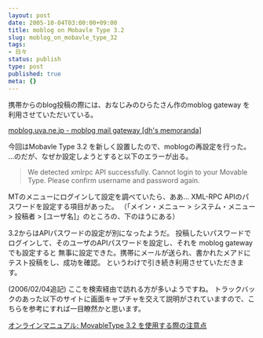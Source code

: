 ```yaml
---
layout: post
date: 2005-10-04T03:00:00+09:00
title: moblog on Mobavle Type 3.2
slug: moblog_on_mobavle_type_32
tags:
- 日々
status: publish
type: post
published: true
meta: {}
---
```

携帯からのblog投稿の際には、おなじみのひらたさん作のmoblog gateway を利用させていただいている。

<a title="moblog.uva.ne.jp - moblog mail gateway [dh's memoranda]" href="http://uva.jp/dh/mt/archives/000639.html">moblog.uva.ne.jp - moblog mail gateway [dh's memoranda]</a>

今回はMobavle Type 3.2 を新しく設置したので、moblogの再設定を行った。
…のだが、なぜか設定しようとすると以下のエラーが出る。
<blockquote>We detected xmlrpc API successfully.
Cannot login to your Movable Type. Please confirm username and password again.</blockquote>

MTのメニューにログインして設定を調べていたら、ああ…
XML-RPC APIのパスワードを設定する項目があった。
（「メイン・メニュー > システム・メニュー > 投稿者 > [ユーザ名]」のところの、下のほうにある）

3.2からはAPIパスワードの設定が別になったようだ。
投稿したいパスワードでログインして、そのユーザのAPIパスワードを設定し、それを moblog gateway でも設定すると
無事に設定できた。携帯にメールが送られ、書かれたメアドにテスト投稿をし、成功を確認。
というわけで引き続き利用させていただきます。

<!--more-->
(2006/02/04追記)
ここを検索経由で訪れる方が多いようですね。
トラックバックのあった以下のサイトに画面キャプチャを交えて説明がされていますので、こちらを参考にすれば一目瞭然かと思います。

<a href="http://epi.fm.senshu-u.ac.jp/~haruka/archives/2006/02/movabletype_32.html" title="オンラインマニュアル: MovableType 3.2 を使用する際の注意点">オンラインマニュアル: MovableType 3.2 を使用する際の注意点</a>
